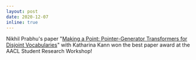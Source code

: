 ```yaml
---
layout: post
date: 2020-12-07
inline: true
---
```


Nikhil Prabhu's paper "<a href="https://www.aclweb.org/anthology/2020.aacl-srw.13.pdf" target="_blank">Making a Point: Pointer-Generator Transformers for Disjoint Vocabularies</a>" with Katharina Kann won the best paper award at the AACL Student Research Workshop!

